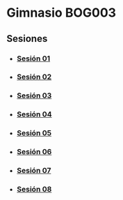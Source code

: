 # Gimnasio BOG003

## Sesiones

- ### [Sesión 01](./session-01.md)

- ### [Sesión 02](./session-02.md)
- ### [Sesión 03](./session-03.md)
- ### [Sesión 04](./session-04.md)
- ### [Sesión 05](./session-05.md)
- ### [Sesión 06](./session-06.md)
- ### [Sesión 07](./session-07.md)
- ### [Sesión 08](./session-08.md)
